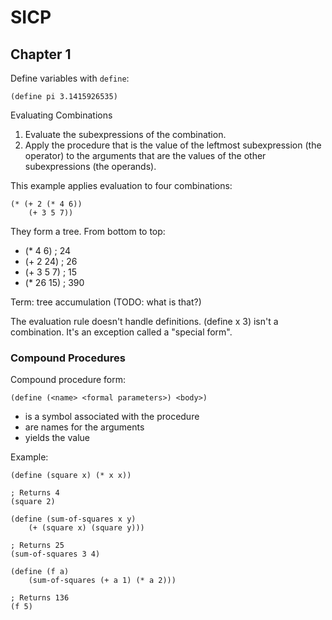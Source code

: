SICP
====

## Chapter 1

Define variables with `define`:

	(define pi 3.1415926535)

Evaluating Combinations

1. Evaluate the subexpressions of the combination.
2. Apply the procedure that is the value of the leftmost subexpression (the operator) to the arguments that are the values of the other subexpressions (the operands).

This example applies evaluation to four combinations:

	(* (+ 2 (* 4 6))
		(+ 3 5 7))

They form a tree. From bottom to top:

* (* 4 6) ; 24
* (+ 2 24) ; 26
* (+ 3 5 7) ; 15
* (* 26 15) ; 390

Term: tree accumulation (TODO: what is that?)

The evaluation rule doesn't handle definitions. (define x 3) isn't a combination. It's an exception called a "special form".

### Compound Procedures

Compound procedure form:

	(define (<name> <formal parameters>) <body>)

* <name> is a symbol associated with the procedure
* <formal parameters> are names for the arguments
* <body> yields the value

Example:

	(define (square x) (* x x))

	; Returns 4
	(square 2)

	(define (sum-of-squares x y)
		(+ (square x) (square y)))

	; Returns 25
	(sum-of-squares 3 4)

	(define (f a)
		(sum-of-squares (+ a 1) (* a 2)))

	; Returns 136
	(f 5)
	
